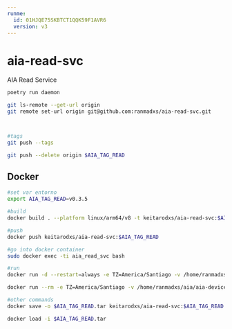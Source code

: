 ```yaml
---
runme:
  id: 01HJQE75SKBTCT1QQK59F1AVR6
  version: v3
---
```


# aia-read-svc

AIA Read Service

```sh {"id":"01HJQE75SKBTCT1QQK57A0T1JR"}
poetry run daemon

git ls-remote --get-url origin 
git remote set-url origin git@github.com:ranmadxs/aia-read-svc.git



#tags
git push --tags

git push --delete origin $AIA_TAG_READ
```

## Docker

```sh {"id":"01HJV2GKHFHRCW2MAYBX6DWF7V"}
#set var entorno
export AIA_TAG_READ=v0.3.5
```

```sh {"id":"01HJQ7F9RXZBJJ4YEQAAH1BXHZ"}
#build
docker build . --platform linux/arm64/v8 -t keitarodxs/aia-read-svc:$AIA_TAG_READ

#push
docker push keitarodxs/aia-read-svc:$AIA_TAG_READ

#go into docker container
sudo docker exec -ti aia_read_svc bash

#run
docker run -d --restart=always -e TZ=America/Santiago -v /home/ranmadxs/aia/aia-device/resources/images:/wh40k_images -v /home/ranmadxs/aia/aia-read-svc/target:/app/target --net=bridge --name aia_read_svc --env-file .env keitarodxs/aia-read-svc:$AIA_TAG_READ

docker run --rm -e TZ=America/Santiago -v /home/ranmadxs/aia/aia-device/resources/images:/wh40k_images -v /home/ranmadxs/aia/aia-read-svc/target:/app/target --net=bridge --name aia_read_svc --env-file .env keitarodxs/aia-read-svc:$AIA_TAG_READ

```

```sh {"id":"01HKRRFAZ7Y6SB5N6ZM1S9Q3MM"}
#other commands
docker save -o $AIA_TAG_READ.tar keitarodxs/aia-read-svc:$AIA_TAG_READ

docker load -i $AIA_TAG_READ.tar
```

